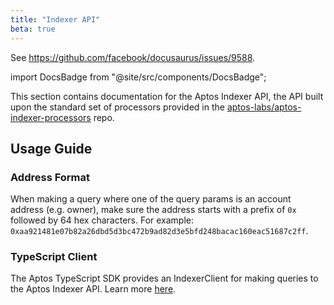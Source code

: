 ```yaml
---
title: "Indexer API"
beta: true
---
```


See https://github.com/facebook/docusaurus/issues/9588.

import DocsBadge from "@site/src/components/DocsBadge";

<DocsBadge text="BETA" />

This section contains documentation for the Aptos Indexer API, the API built upon the standard set of processors provided in the [aptos-labs/aptos-indexer-processors](https://github.com/aptos-labs/aptos-indexer-processors) repo.

## Usage Guide

### Address Format

When making a query where one of the query params is an account address (e.g. owner), make sure the address starts with a prefix of `0x` followed by 64 hex characters. For example: `0xaa921481e07b82a26dbd5d3bc472b9ad82d3e5bfd248bacac160eac51687c2ff`.

### TypeScript Client

The Aptos TypeScript SDK provides an IndexerClient for making queries to the Aptos Indexer API. Learn more [here](/sdks/ts-sdk/typescript-sdk-indexer-client-class).
